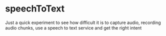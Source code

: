 # speechToText
Just a quick experiment to see how difficult it is to capture audio, recording audio chunks, use a speech to text service and get the right intent
